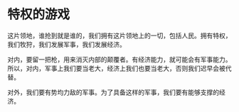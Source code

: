 # 特权的游戏

这片领地，谁抢到就是谁的，我们拥有这片领地上的一切，包括人民。拥有特权，我们牧狩，我们发展军事，我们发展经济。

对内，要留一把枪，用来消灭内部的颠覆者。有经济能力，就可能会有军事能力。所以，对内，军事上我们要当老大，经济上我们也要当老大，否则我们迟早会被代替。

对外，我们要有势均力敌的军事。为了具备这样的军事，我们要有能够支撑的经济。
